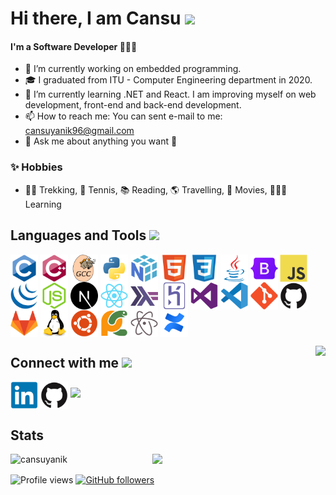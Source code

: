 <h1> Hi there, I am Cansu <img src = "https://raw.githubusercontent.com/MartinHeinz/MartinHeinz/master/wave.gif" width = 35px> </h1>

<!--
**cansuynk/cansuynk** is a ✨ _special_ ✨ repository because its `README.md` (this file) appears on your GitHub profile.

Here are some ideas to get you started:

- 🔭 I’m currently working on ...
- 🌱 I’m currently learning ...
- 👯 I’m looking to collaborate on ...
- 🤔 I’m looking for help with ...
- 💬 Ask me about ...
- 📫 How to reach me: ...
- 😄 Pronouns: ...
- ⚡ Fun fact: ...
-->


#### I'm a Software Developer 👩🏻‍💻

- 🔭 I’m currently working on embedded programming.
- 🎓 I graduated from ITU - Computer Engineering department in 2020.
- 🌱 I’m currently learning .NET and React. I am improving myself on web development, front-end and back-end development.
- 📫 How to reach me: You can sent e-mail to me: cansuyanik96@gmail.com
- 💬 Ask me about anything you want 🙂


### ✨ Hobbies
- 🏃‍♀️ Trekking, 🎾 Tennis, 📚 Reading, 🌎 Travelling, 🎥 Movies, 👩🏻‍🎓 Learning

<h2> Languages and Tools <img src = "https://media2.giphy.com/media/QssGEmpkyEOhBCb7e1/giphy.gif?cid=ecf05e47a0n3gi1bfqntqmob8g9aid1oyj2wr3ds3mg700bl&rid=giphy.gif" width = 32px> </h2>
<p align='left'>
<img width ='44px' align='center'  src ='https://raw.githubusercontent.com/devicons/devicon/master/icons/c/c-original.svg'>
<img width ='44px' align='center'  src ='https://raw.githubusercontent.com/devicons/devicon/master/icons/cplusplus/cplusplus-original.svg'>
<img width ='44px' align='center'  src ='https://raw.githubusercontent.com/devicons/devicon/master/icons/gcc/gcc-original.svg'>
<img width ='44px' align='center'  src ='https://raw.githubusercontent.com/devicons/devicon/master/icons/python/python-original.svg'>
<img width ='44px' align='center'  src ='https://raw.githubusercontent.com/devicons/devicon/master/icons/numpy/numpy-original.svg'>
<img width ='44px' align='center' src ='https://raw.githubusercontent.com/devicons/devicon/master/icons/html5/html5-original.svg'> 
<img width ='44px' align='center' src ='https://raw.githubusercontent.com/devicons/devicon/master/icons/css3/css3-original.svg'>
<img width ='44px' align='center' src ='https://raw.githubusercontent.com/devicons/devicon/master/icons/java/java-original.svg'>
<img width ='44px' align='center' src ='https://raw.githubusercontent.com/devicons/devicon/master/icons/bootstrap/bootstrap-original.svg'>
<img width ='44px' align='center'  src ='https://raw.githubusercontent.com/devicons/devicon/master/icons/javascript/javascript-original.svg'>
<img width ='44px' align='center' src ='https://raw.githubusercontent.com/devicons/devicon/master/icons/jquery/jquery-original.svg'>
<img width ='44px' align='center' src ='https://raw.githubusercontent.com/devicons/devicon/master/icons/nodejs/nodejs-original.svg'>
<img width ='44px' align='center' src ='https://raw.githubusercontent.com/devicons/devicon/master/icons/nextjs/nextjs-original.svg'>
<img width ='44px' align='center' src ='https://raw.githubusercontent.com/devicons/devicon/master/icons/react/react-original.svg'>
<img width ='44px' align='center' src ='https://raw.githubusercontent.com/devicons/devicon/master/icons/haskell/haskell-original.svg'>
<img width ='44px' align='center' src ='https://raw.githubusercontent.com/devicons/devicon/master/icons/heroku/heroku-original.svg'>

<img width ='44px' align='center' src ='https://raw.githubusercontent.com/devicons/devicon/master/icons/visualstudio/visualstudio-plain.svg'>
<img width ='44px' align='center' src ='https://raw.githubusercontent.com/devicons/devicon/master/icons/vscode/vscode-original.svg'>
<img width ='44px' align='center' src ='https://raw.githubusercontent.com/devicons/devicon/master/icons/git/git-original.svg'>
<img width ='44px' align='center' src ='https://raw.githubusercontent.com/devicons/devicon/master/icons/github/github-original.svg'>
<img width ='44px' align='center' src ='https://raw.githubusercontent.com/devicons/devicon/master/icons/gitlab/gitlab-original.svg'>
<img width ='44px' align='center' src ='https://raw.githubusercontent.com/devicons/devicon/master/icons/linux/linux-original.svg'>
<img width ='44px' align='center' src ='https://raw.githubusercontent.com/devicons/devicon/master/icons/ubuntu/ubuntu-plain.svg'>
<img width ='44px' align='center' src ='https://raw.githubusercontent.com/devicons/devicon/master/icons/pycharm/pycharm-original.svg'>
<img width ='44px' align='center' src ='https://raw.githubusercontent.com/devicons/devicon/master/icons/atom/atom-original.svg'> 
<img width ='44px' align='center' src ='https://raw.githubusercontent.com/devicons/devicon/master/icons/confluence/confluence-original.svg'> 
  
</p>

<!--- [![Cansu's top languages](https://github-readme-stats.vercel.app/api/top-langs/?username=cansuynk&theme=tokyonight)](https://github.com/cansuynk/github-readme-stats) -->
<img align="right" src="https://github-readme-stats.vercel.app/api/top-langs?username=cansuynk&show_icons=true&theme=radical&locale=en&layout=compact" />
</p>

<h2> Connect with me <img src='https://raw.githubusercontent.com/ShahriarShafin/ShahriarShafin/main/Assets/handshake.gif' width="100px"> </h2>
<a href = 'https://www.linkedin.com/in/cansuyanik'> <img width = '44px' align= 'center' src="https://raw.githubusercontent.com/devicons/devicon/master/icons/linkedin/linkedin-original.svg"/></a> 
<a href = 'https://www.github.com/cansuynk'> <img width = '44px' align= 'center' src="https://raw.githubusercontent.com/devicons/devicon/master/icons/github/github-original.svg"/></a>
<a href="mailto: cansuyanik96@gmail.com"><img  src="https://img.shields.io/badge/Gmail-D14836?style=for-the-badge&logo=gmail&logoColor=white"></a>

<!--- [![Cansu's top languages](https://github-readme-stats.vercel.app/api/top-langs/?username=cansuynk&theme=tokyonight)](https://github.com/cansuynk/github-readme-stats) -->

<h2>Stats</h2>
<img align="left" width="45%" src="https://github-readme-streak-stats.herokuapp.com/?user=cansuynk&theme=tokyonight" alt="cansuyanik" />

<img width="45%" src="https://github-readme-stats.vercel.app/api?username=cansuynk&langs_count=3&layout=compact&show_icons=true&theme=tokyonight&count_private=true&include_all_commits=true" />

![Profile views](https://gpvc.arturio.dev/cansuynk)
[![GitHub followers](https://img.shields.io/github/followers/cansuynk.svg?style=social&label=Follow&maxAge=2592000)](https://github.com/cansuynk?tab=followers)

<!---
### Languages

![Cansu's top languages](https://github-readme-stats.vercel.app/api/top-langs?username=cansuynk&show_icons=true&theme=radical&locale=en&layout=compact)

### Stats
[![Cansu's github streak](https://github-readme-streak-stats.herokuapp.com/?user=cansuynk&theme=tokyonight)](https://github.com/cansuynk/github-readme-streak-stats)
[![Cansu's stats](https://github-readme-stats.vercel.app/api?username=cansuynk&langs_count=3&layout=compact&show_icons=true&theme=tokyonight&count_private=true&include_all_commits=true)](https://github.com/cansuynk/github-readme-stats)

![Profile views](https://gpvc.arturio.dev/cansuynk)
[![GitHub followers](https://img.shields.io/github/followers/cansuynk.svg?style=social&label=Follow&maxAge=2592000)](https://github.com/cansuynk?tab=followers)
--->
